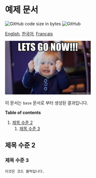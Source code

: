 # 예제 문서

![GitHub code size in bytes](https://img.shields.io/github/languages/code-size/ryul1206/multilingual-markdown.svg)
![GitHub](https://img.shields.io/github/license/ryul1206/multilingual-markdown.svg)

[English](example.en.md), [한국어](example.kr.md), [Français](example.fr.md)

![lets go now](lets-go-now.jpg)

이 문서는 `base` 문서로 부터 생성된 결과입니다.

**Table of contents**

1. [제목 수준 2](#제목-수준-2)
    1. [제목 수준 3](#제목-수준-3)

## 제목 수준 2

### 제목 수준 3

```bash
이것은 코드 블럭입니다.
```
